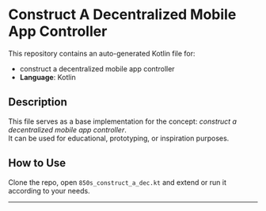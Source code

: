 # Construct A Decentralized Mobile App Controller

This repository contains an auto-generated Kotlin file for:

- construct a decentralized mobile app controller
- **Language**: Kotlin

## Description

This file serves as a base implementation for the concept: *construct a decentralized mobile app controller*.  
It can be used for educational, prototyping, or inspiration purposes.

## How to Use

Clone the repo, open `850s_construct_a_dec.kt` and extend or run it according to your needs.

---


